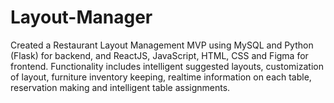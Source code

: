 # Layout-Manager
Created a Restaurant Layout Management MVP using MySQL and Python (Flask) for backend, and ReactJS, JavaScript, HTML, CSS and Figma for frontend. Functionality includes intelligent suggested layouts, customization of layout, furniture inventory keeping, realtime information on each table, reservation making and intelligent table assignments. 
